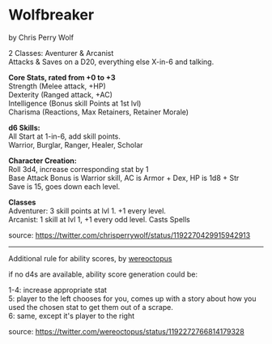 # Wolfbreaker

by Chris Perry Wolf

2 Classes: Aventurer & Arcanist  
Attacks & Saves on a D20, everything else X-in-6 and talking.  

**Core Stats, rated from +0 to +3**  
Strength (Melee attack, +HP)  
Dexterity (Ranged attack, +AC)  
Intelligence (Bonus skill Points at 1st lvl)  
Charisma (Reactions, Max Retainers, Retainer Morale)

**d6 Skills:**  
All Start at 1-in-6, add skill points.  
Warrior, Burglar, Ranger, Healer, Scholar

**Character Creation:**  
Roll 3d4, increase corresponding stat by 1  
Base Attack Bonus is Warrior skill, AC is Armor + Dex, HP is 1d8 + Str  
Save is 15, goes down each level.

**Classes**  
Adventurer: 3 skill points at lvl 1. +1 every level.  
Arcanist: 1 skill at lvl 1, +1 every odd level. Casts Spells

source: <https://twitter.com/chrisperrywolf/status/1192270429915942913>

----

Additional rule for ability scores, by [wereoctopus](https://twitter.com/wereoctopus/)

if no d4s are available, ability score generation could be:

1-4: increase appropriate stat  
5: player to the left chooses for you, comes up with a story about how you used the chosen stat to get them out of a scrape.  
6: same, except it's player to the right

source: <https://twitter.com/wereoctopus/status/1192272766814179328>
